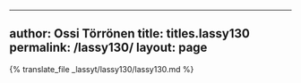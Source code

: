 
---
author: Ossi Törrönen
title: titles.lassy130
permalink: /lassy130/
layout: page
---
{% translate_file _lassyt/lassy130/lassy130.md %}